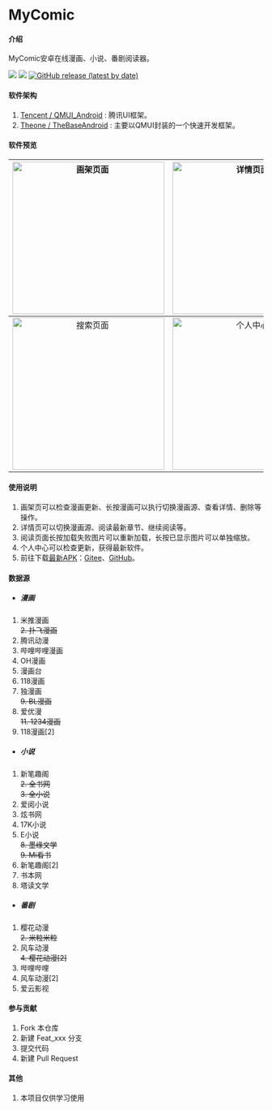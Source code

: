 # MyComic

#### 介绍

MyComic安卓在线漫画、小说、番剧阅读器。

[![](https://img.shields.io/badge/Gitee-MyComic-blue.svg)](https://gitee.com/luqichuang/MyComic)
[![](https://img.shields.io/badge/GitHub-MyComic-blue.svg)](https://github.com/LC184722/MyComic)
[![GitHub release (latest by date)](https://img.shields.io/github/v/release/LC184722/MyComic?color=green)](https://github.com/LC184722/MyComic/releases)

#### 软件架构

1.  [Tencent / QMUI_Android](https://github.com/Tencent/QMUI_Android "Tencent / QMUI_Android") : 腾讯UI框架。
2.  [Theone / TheBaseAndroid](https://gitee.com/theoneee/TheBase "Theone / TheBaseAndroid") : 主要以QMUI封装的一个快速开发框架。

#### 软件预览

|<img src="https://gitee.com/luqichuang/MyComic/raw/master/app/src/main/assets/1.jpg" width="300" alt="画架页面"/>|<img src="https://gitee.com/luqichuang/MyComic/raw/master/app/src/main/assets/2.jpg" width="300" alt="详情页面"/>|<img src="https://gitee.com/luqichuang/MyComic/raw/master/app/src/main/assets/3.jpg" width="300" alt="阅读页面"/>|
| :------------: | :------------: | :------------: |
|<img src="https://gitee.com/luqichuang/MyComic/raw/master/app/src/main/assets/4.jpg" width="300" alt="搜索页面"/>|<img src="https://gitee.com/luqichuang/MyComic/raw/master/app/src/main/assets/5.jpg" width="300" alt="个人中心"/>|<img src="https://gitee.com/luqichuang/MyComic/raw/master/app/src/main/assets/6.jpg" width="300" alt="小说阅读页面"/>|

#### 使用说明

1.  画架页可以检查漫画更新、长按漫画可以执行切换漫画源、查看详情、删除等操作。
2.  详情页可以切换漫画源、阅读最新章节、继续阅读等。
3.  阅读页面长按加载失败图片可以重新加载，长按已显示图片可以单独缩放。
4.  个人中心可以检查更新，获得最新软件。
5.  前往下载[最新APK](https://gitee.com/luqichuang/MyComic/releases "Gitee地址")：[Gitee](https://gitee.com/luqichuang/MyComic/releases "Gitee地址")、[GitHub](https://github.com/LC184722/MyComic/releases "GitHub地址")。

#### 数据源

- ##### 漫画

1.  米推漫画
<br>~~2.  扑飞漫画~~
3.  腾讯动漫
4.  哔哩哔哩漫画
5.  OH漫画
6.  漫画台
7.  118漫画
8.  独漫画
<br>~~9.  BL漫画~~
10. 爱优漫
<br>~~11. 1234漫画~~
12. 118漫画[2]

- ##### 小说
1.  新笔趣阁
<br>~~2.  全书网~~
<br>~~3.  全小说~~
4.  爱阅小说
5.  炫书网
6.  17K小说
7.  E小说
<br>~~8.  墨缘文学~~
<br>~~9.  Mi看书~~
10. 新笔趣阁[2]
11. 书本网
12. 塔读文学

- ##### 番剧
1.  樱花动漫
<br>~~2.  米粒米粒~~
3.  风车动漫
<br>~~4.  樱花动漫[2]~~
5.  哔哩哔哩
6.  风车动漫[2]
7.  爱云影视

#### 参与贡献

1.  Fork 本仓库
2.  新建 Feat_xxx 分支
3.  提交代码
4.  新建 Pull Request

#### 其他

1.  本项目仅供学习使用

